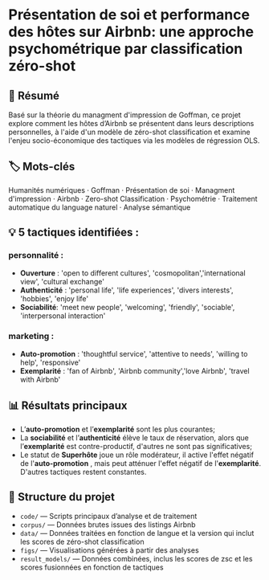 #  Présentation de soi et performance des hôtes sur Airbnb: une approche psychométrique par classification zéro-shot
 
## 🧠 Résumé
Basé sur la théorie du managment d'impression de Goffman, ce projet explore comment les hôtes d’Airbnb se présentent dans leurs descriptions personnelles, à l'aide d'un modèle de zéro-shot classification et examine l'enjeu socio-économique des tactiques via les modèles de régression OLS.

## 🏷️ Mots-clés
Humanités numériques · Goffman · Présentation de soi · Managment d'impression · Airbnb · Zero-shot Classification · Psychométrie ·  Traitement automatique du language naturel · Analyse sémantique

## 💡 5 tactiques identifiées :
### personnalité :
- **Ouverture** : 'open to different cultures', 'cosmopolitan','international view', 'cultural exchange'
- **Authenticité** : 'personal life', 'life experiences', 'divers interests', 'hobbies', 'enjoy life'
- **Sociabilité**: 'meet new people', 'welcoming', 'friendly', 'sociable', 'interpersonal interaction'


### marketing :
- **Auto-promotion** : 'thoughtful service', 'attentive to needs', 'willing to help', 'responsive'
- **Exemplarité** : 'fan of Airbnb', 'Airbnb community','love Airbnb', 'travel with Airbnb'
  

## 📊 Résultats principaux
- L’**auto-promotion** et l’**exemplarité** sont les plus courantes;
- La **sociabilité** et l’**authenticité** élève le taux de réservation, alors que l’**exemplarité** est contre-productif, d'autres ne sont pas significatives; 
- Le statut de **Superhôte** joue un rôle modérateur, il active l'effet négatif de l'**auto-promotion** , mais peut atténuer l'effet négatif de l'**exemplarité**. D'autres tactiques restent constantes.


## 📁 Structure du projet
- `code/` — Scripts principaux d’analyse et de traitement
-  `corpus/` — Données brutes issues des listings Airbnb
- `data/` — Données traitées en fonction de langue et la version qui inclut les scores de zéro-shot classification
- `figs/` — Visualisations générées à partir des analyses
- `result_models/` — Données combinées, inclus les scores de zsc et les scores fusionnées en fonction de tactiques 

